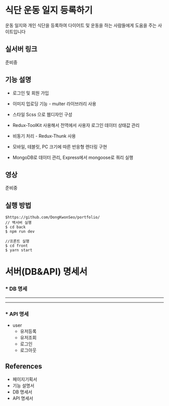 # 식단 운동 일지 등록하기 
운동 일지와 개인 식단을 등록하여 다이어트 및 운동을 하는 사람들에게 도움을 주는 사이트입니다

## 실서버 링크
준비중

## 기능 설명 
* 로그인 및 회원 가입 

* 이미지 업로딩 기능 - multer 라이브러리 사용

* 스타일 Scss 으로 웹디자인 구성

* Redux-ToolKit 사용해서 전역에서 사용자 로그인 데이터 상태값 관리

* 비동기 처리 - Redux-Thunk 사용

* 모바일, 테블릿, PC 크기에 따른 반응형 렌더링 구현

* MongoDB로 데이터 관리, Express에서 mongoose로 쿼리 실행


## 영상
준비중

## 실행 방법
```
$https://github.com/DongKwonSeo/portfolio/
// 백서버 실행
$ cd back 
$ npm run dev

//프론트 실행
$ cd front
$ yarn start
```
# 서버(DB&API) 명세서
### * DB 명세
------------------
-------
### * API 명세
 * user
    * 유저등록 
    * 유저조회
    * 로그인
    * 로그아웃

## References
* 페이지기획서 
* 기능 설명서
* DB 명세서
* API 명세서
